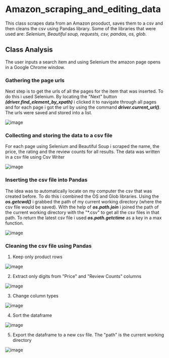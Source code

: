 # Amazon_scraping_and_editing_data
This class scrapes data from an Amazon prooduct, saves them to a csv and then cleans the csv using Pandas library. Some of the libraries that were used are: *Selenium, Beautiful soup, requests, csv, pandas, os, glob*.

## Class Analysis 

Τhe user inputs a search item and using Selenium the amazon page opens in a Google Chrome window.  

### Gathering the page urls

Next step is to get the urls of all the pages for the item that was inserted. To do this i used Selenium. By locating the "Next" button ***(driver.find_element_by_xpath)*** i clicked it to navigate through all pages and for each page i got the url by using the command ***driver.current_url()***. The urls were saved and stored into a list.

![image](https://user-images.githubusercontent.com/72921465/119182451-99434b00-ba7b-11eb-8ea5-a9a30e9b0265.png)

### Collecting and storing the data to a csv file
For each page using Selenium and Beautiful Soup i scraped the name, the price, the rating and the review counts for all results. The data was written in a csv file using Csv Writer

![image](https://user-images.githubusercontent.com/72921465/119183425-c0e6e300-ba7c-11eb-86e1-9e414e6372d5.png)

### Inserting the csv file into Pandas

The idea was to automatically locate on my computer the csv that was created before. To do this i combined the OS and Glob libraries. Using the ***os.getcwd()*** i grabbed the path of my current working directory (where the csv file would be saved). With the help of ***os.path.join*** i joined the path of the current working directory with the "*.csv" to get all the csv files in that path. To return the latest csv file i used ***os.path.getctime*** as a key in a max function. 

![image](https://user-images.githubusercontent.com/72921465/119183958-744fd780-ba7d-11eb-81c2-1e139a642d1b.png)

### Cleaning the csv file using Pandas

1) Keep only product rows

![image](https://user-images.githubusercontent.com/72921465/119185356-5be0bc80-ba7f-11eb-92e9-29b6d8a47e18.png)

2) Extract only digits from "Price" and "Review Counts" columns

![image](https://user-images.githubusercontent.com/72921465/119186134-533cb600-ba80-11eb-92cf-104aad2fcbd8.png)

3) Change column types

![image](https://user-images.githubusercontent.com/72921465/119186030-34d6ba80-ba80-11eb-99f9-fb73461900ac.png)

4) Sort the dataframe

![image](https://user-images.githubusercontent.com/72921465/119186183-6780b300-ba80-11eb-90a3-e2901b835fd6.png)

5) Export the dataframe to a new csv file. The "path" is the current working directory

![image](https://user-images.githubusercontent.com/72921465/119186328-9b5bd880-ba80-11eb-9963-67b484023595.png)

